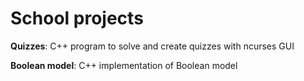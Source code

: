# School projects
**Quizzes**: C++ program to solve and create quizzes with ncurses GUI

**Boolean model**: C++ implementation of Boolean model
